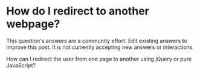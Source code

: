 
# How do I redirect to another webpage?










This question's answers are a community effort. Edit existing answers to improve this post. It is not currently accepting new answers or interactions.
                        
                    





How can I redirect the user from one page to another using jQuery or pure JavaScript?

        